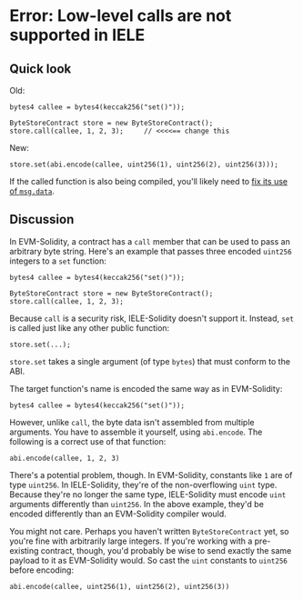 # Error: Low-level calls are not supported in IELE

## Quick look

Old: 
    
    bytes4 callee = bytes4(keccak256("set()"));
    
    ByteStoreContract store = new ByteStoreContract();
    store.call(callee, 1, 2, 3);     // <<<<== change this
    
New:
    
    store.set(abi.encode(callee, uint256(1), uint256(2), uint256(3)));
   
If the called function is also being compiled, you'll likely need to 
[fix its use of `msg.data`](./msg-data.md).
   
## Discussion

In EVM-Solidity, a contract has a `call` member that can be used
to pass an arbitrary byte string. Here's an example that passes three
encoded `uint256` integers to a `set` function:

    bytes4 callee = bytes4(keccak256("set()"));
    
    ByteStoreContract store = new ByteStoreContract();
    store.call(callee, 1, 2, 3);

Because `call` is a security risk, IELE-Solidity doesn't support
it. Instead, `set` is called just like any other public function:

    store.set(...);
    
    
`store.set` takes a single argument (of type `bytes`) that must
conform to the ABI.

The target function's name is encoded the same way as in EVM-Solidity:

    bytes4 callee = bytes4(keccak256("set()"));

However, unlike `call`, the byte data isn't assembled from multiple
arguments. You have to assemble it yourself, using
`abi.encode`. The following is a correct use of that function:

    abi.encode(callee, 1, 2, 3)

There's a potential problem, though. In EVM-Solidity, constants like
`1` are of type `uint256`. In IELE-Solidity, they're of the
non-overflowing `uint` type. Because they're no longer the same type,
IELE-Solidity must encode `uint` arguments differently than `uint256`.
In the above example, they'd be encoded differently than an
EVM-Solidity compiler would.

You might not care. Perhaps you haven't written `ByteStoreContract` yet, so
you're fine with arbitrarily large integers. 
If you're working with a pre-existing contract, though, you'd probably
be wise to send exactly the same payload to it as EVM-Solidity would. So 
cast the `uint` constants to `uint256` before encoding:

    abi.encode(callee, uint256(1), uint256(2), uint256(3))
